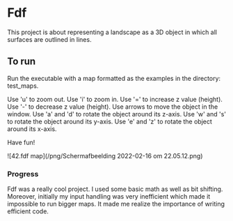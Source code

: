 # Fdf

This project is about representing a landscape as a 3D object in which all surfaces are outlined in lines.

## To run

Run the executable with a map formatted as the examples in the directory: test_maps.

Use 'u' to zoom out.
Use 'i' to zoom in.
Use '=' to increase z value (height).
Use '-' to decrease z value (height).
Use arrows to move the object in the window.
Use 'a' and 'd' to rotate the object around its z-axis.
Use 'w' and 's' to rotate the object around its y-axis.
Use 'e' and 'z' to rotate the object around its x-axis.

Have fun!

![42.fdf map](/png/Schermafbeelding 2022-02-16 om 22.05.12.png)


### Progress

Fdf was a really cool project. I used some basic math as well as bit shifting. Moreover, initially my input handling was very inefficient which made it impossible to run bigger maps. It made me realize the importance of writing efficient code.
